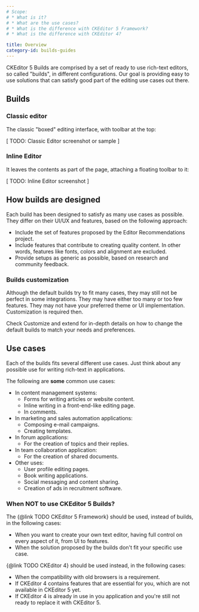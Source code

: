 ```yaml
---
# Scope:
# * What is it?
# * What are the use cases?
# * What is the difference with CKEditor 5 Framework?
# * What is the difference with CKEditor 4?

title: Overview
category-id: builds-guides
---
```


CKEditor 5 Builds are comprised by a set of ready to use rich-text editors, so called "builds", in different configurations. Our goal is providing easy to use solutions that can satisfy good part of the editing use cases out there.

## Builds

### Classic editor

The classic "boxed" editing interface, with toolbar at the top:

[ TODO: Classic Editor screenshot or sample ]

### Inline Editor

It leaves the contents as part of the page, attaching a floating toolbar to it:

[ TODO: Inline Editor screenshot ]

## How builds are designed

Each build has been designed to satisfy as many use cases as possible. They differ on their UI/UX and features, based on the following approach:

* Include the set of features proposed by the Editor Recommendations project.
* Include features that contribute to creating quality content. In other words, features like fonts, colors and alignment are excluded.
* Provide setups as generic as possible, based on research and community feedback.

### Builds customization

Although the default builds try to fit many cases, they may still not be perfect in some integrations. They may have either too many or too few features. They may not have your preferred theme or UI implementation. Customization is required then.

Check Customize and extend for in-depth details on how to change the default builds to match your needs and preferences.

## Use cases

Each of the builds fits several different use cases. Just think about any possible use for writing rich-text in applications.

The following are **some** common use cases:

* In content management systems:
	* Forms for writing articles or website content.
	* Inline writing in a front-end-like editing page.
	* In comments.
* In marketing and sales automation applications:
	* Composing e-mail campaigns.
	* Creating templates.
* In forum applications:
	* For the creation of topics and their replies.
* In team collaboration application:
	* For the creation of shared documents.
* Other uses:
	* User profile editing pages.
	* Book writing applications.
	* Social messaging and content sharing.
	* Creation of ads in recruitment software.

### When NOT to use CKEditor 5 Builds?

The {@link TODO CKEditor 5 Framework} should be used, instead of builds, in the following cases:

* When you want to create your own text editor, having full control on every aspect of it, from UI to features.
* When the solution proposed by the builds don't fit your specific use case.

{@link TODO CKEditor 4} should be used instead, in the following cases:

* When the compatibility with old browsers is a requirement.
* If CKEditor 4 contains features that are essential for you, which are not available in CKEditor 5 yet.
* If CKEditor 4 is already in use in you application and you're still not ready to replace it with CKEditor 5.

<!-- TODO 1 -->
